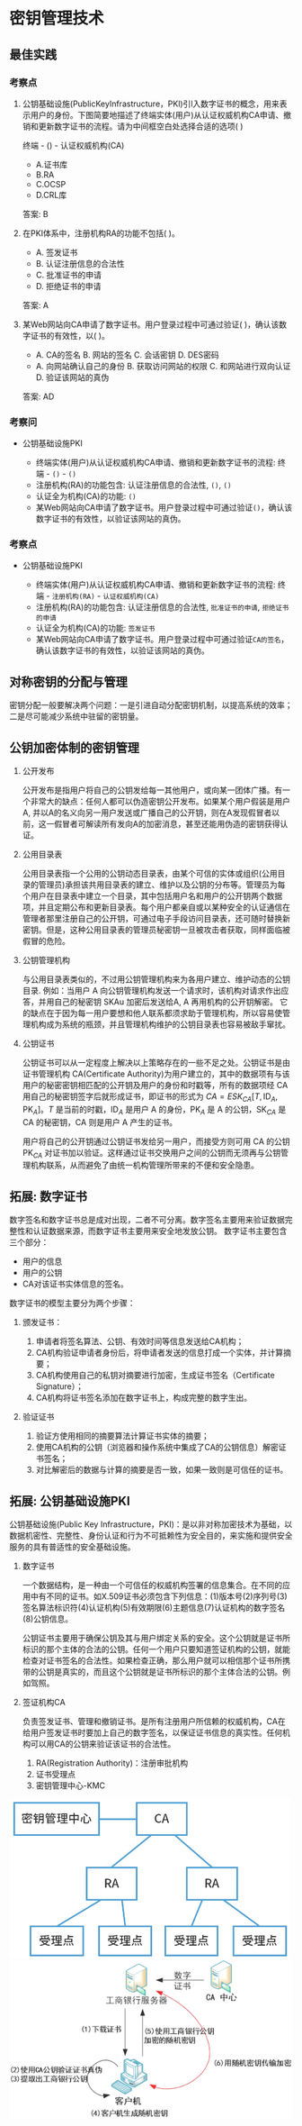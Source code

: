 # 密钥管理技术

## 最佳实践

### 考察点

1. 公钥基础设施(PublicKeyInfrastructure，PKl)引l入数字证书的概念，用来表示用户的身份。下图简要地描述了终端实体(用户)从认证权威机构CA申请、撤销和更新数字证书的流程。请为中间框空白处选择合适的选项(  )

    终端 - () - 认证权威机构(CA)

    - A.证书库
    - B.RA
    - C.OCSP
    - D.CRL库

    答案: B

2. 在PKI体系中，注册机构RA的功能不包括(  )。

    - A. 签发证书
    - B. 认证注册信息的合法性
    - C. 批准证书的申请
    - D. 拒绝证书的申请

    答案: A

3. 某Web网站向CA申请了数字证书。用户登录过程中可通过验证(  )，确认该数字证书的有效性，以(  )。

    - A. CA的签名  B. 网站的签名  C. 会话密钥  D. DES密码
    - A. 向网站确认自己的身份  B. 获取访问网站的权限 C. 和网站进行双向认证  D. 验证该网站的真伪

    答案: AD

### 考察问

- 公钥基础设施PKI

    - 终端实体(用户)从认证权威机构CA申请、撤销和更新数字证书的流程: 终端 - `()` - `()`
    - 注册机构(RA)的功能包含: 认证注册信息的合法性, `()`, `()`
    - 认证全为机构(CA)的功能: `()`
    - 某Web网站向CA申请了数字证书。用户登录过程中可通过验证`()`，确认该数字证书的有效性，以验证该网站的真伪。

### 考察点

- 公钥基础设施PKI

    - 终端实体(用户)从认证权威机构CA申请、撤销和更新数字证书的流程: 终端 - `注册机构(RA)` - `认证权威机构(CA)`
    - 注册机构(RA)的功能包含: 认证注册信息的合法性, `批准证书的申请`, `拒绝证书的申请`
    - 认证全为机构(CA)的功能: `签发证书`
    - 某Web网站向CA申请了数字证书。用户登录过程中可通过验证`CA的签名`，确认该数字证书的有效性，以验证该网站的真伪。

## 对称密钥的分配与管理

密钥分配一般要解决两个问题：一是引进自动分配密钥机制，以提高系统的效率；二是尽可能减少系统中驻留的密钥量。

## 公钥加密体制的密钥管理

1. 公开发布

    公开发布是指用户将自己的公钥发给每一其他用户，或向某一团体广播。有一个非常大的缺点：任何人都可以伪造密钥公开发布。如果某个用户假装是用户A, 并以A的名义向另一用户发送或广播自己的公开钥，则在A发现假冒者以前，这一假冒者可解读所有发向A的加密消息，甚至还能用伪造的密钥获得认证。

2. 公用目录表

    公用目录表指一个公用的公钥动态目录表，由某个可信的实体或组织(公用目录的管理员)承担该共用目录表的建立、维护以及公钥的分布等。管理员为每个用户在目录表中建立一个目录，其中包括用户名和用户的公开钥两个数据项，并且定期公布和更新目录表。每个用户都亲自或以某种安全的认证通信在管理者那里注册自己的公开钥，可通过电子手段访问目录表，还可随时替换新密钥。但是，这种公用目录表的管理员秘密钥一旦被攻击者获取，同样面临被假冒的危险。

3. 公钥管理机构

    与公用目录表类似的，不过用公钥管理机构来为各用户建立、维护动态的公钥目录. 例如：当用户 A 向公钥管理机构发送一个请求时，该机构对请求作出应答，并用自己的秘密钥 SKAu 加密后发送给A, A 再用机构的公开钥解密。
    它的缺点在于因为每一用户要想和他人联系都须求助于管理机构，所以容易使管理机构成为系统的瓶颈，并且管理机构维护的公钥目录表也容易被敌手窜扰。

4. 公钥证书

    公钥证书可以从一定程度上解决以上策略存在的一些不足之处。公钥证书是由证书管理机构 CA(Certificate Authority)为用户建立的，其中的数据项有与该用户的秘密密钥相匹配的公开钥及用户的身份和时戳等，所有的数据项经 CA 用自己的秘密钥签字后就形成证书，即证书的形式为 $CA = ESK_{CA}[T, \text{ID}_A, \text{PK}_A]$。$T$ 是当前的时戳，$\text{ID}_A$ 是用户 A 的身份，$\text{PK}_A$ 是 A 的公钥，$\text{SK}_{CA}$ 是 CA 的秘密钥，CA 则是用户 A 产生的证书。

    用户将自己的公开钥通过公钥证书发给另一用户，而接受方则可用 CA 的公钥 $\text{PK}_{CA}$ 对证书加以验证。这样通过证书交换用户之间的公钥而无须再与公钥管理机构联系，从而避免了由统一机构管理所带来的不便和安全隐患。

## 拓展: 数字证书

数字签名和数字证书总是成对出现，二者不可分离。数字签名主要用来验证数据完整性和认证数据来源，而数字证书主要用来安全地发放公钥。 数字证书主要包含三个部分：

- 用户的信息
- 用户的公钥
- CA对该证书实体信息的签名。

数字证书的模型主要分为两个步骤：

1. 颁发证书：

    1. 申请者将签名算法、公钥、有效时间等信息发送给CA机构；
    2. CA机构验证申请者身份后，将申请者发送的信息打成一个实体，并计算摘要；
    3. CA机构使用自己的私钥对摘要进行加密，生成证书签名（Certificate Signature）；
    4. CA机构将证书签名添加在数字证书上，构成完整的数字生出。

2. 验证证书

    1. 验证方使用相同的摘要算法计算证书实体的摘要；
    2. 使用CA机构的公钥（浏览器和操作系统中集成了CA的公钥信息）解密证书签名；
    3. 对比解密后的数据与计算的摘要是否一致，如果一致则是可信任的证书。

## 拓展: 公钥基础设施PKI

公钥基础设施(Public Key Infrastructure，PKI)：是以非对称加密技术为基础，以数据机密性、完整性、身份认证和行为不可抵赖性为安全目的，来实施和提供安全服务的具有普适性的安全基础设施。

1. 数字证书

    一个数据结构，是一种由一个可信任的权威机构签署的信息集合。在不同的应用中有不同的证书。如X.509证书必须包含下列信息：(1)版本号(2)序列号(3)签名算法标识符(4)认证机构(5)有效期限(6)主题信息(7)认证机构的数字签名(8)公钥信息。

    公钥证书主要用于确保公钥及其与用户绑定关系的安全。这个公钥就是证书所标识的那个主体的合法的公钥。任何一个用户只要知道签证机构的公钥，就能检查对证书签名的合法性。如果检查正确，那么用户就可以相信那个证书所携带的公钥是真实的，而且这个公钥就是证书所标识的那个主体合法的公钥。例如驾照。

2. 签证机构CA

    负责签发证书、管理和撤销证书。是所有注册用户所信赖的权威机构，CA在给用户签发证书时要加上自己的数字签名，以保证证书信息的真实性。任何机构可以用CA的公钥来验证该证书的合法性。

    1. RA(Registration Authority)：注册审批机构
    2. 证书受理点
    3. 密钥管理中心-KMC

![alt text](5秘钥管理技术/CA.png)
![alt text](5秘钥管理技术/数字证书.png)

